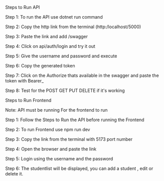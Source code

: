 Steps to Run API

Step 1: To run the API use dotnet run command

Step 2: Copy the http link from the terminal (http:/localhost/5000)

Step 3: Paste the link and add /swagger

Step 4: Click on api/auth/login and try it out

Step 5: Give the username and password and execute

Step 6: Copy the generated token 

Step 7: Click on the Authorize thats available in the swagger and paste the token with Bearer_<token>

Step 8: Test for the POST GET PUT DELETE if it's working


Steps to Run Frontend

Note: API must be running For the frontend to run

Step 1: Follow the Steps to Run the API before running the Frontend 

Step 2: To run Frontend use npm run dev

Step 3: Copy the link from the terminal with 5173 port number

Step 4: Open the browser and paste the link

Step 5: Login using the username and the password

Step 6: The studentlist will be displayed, you can add a student , edit or delete it.
